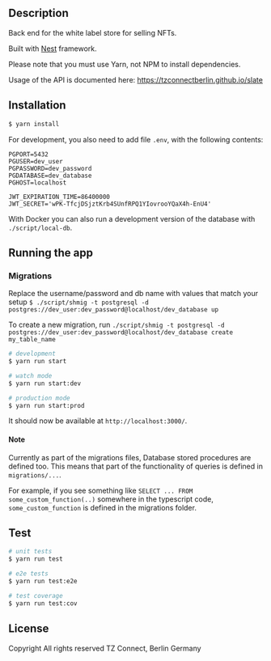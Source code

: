 ## Description

Back end for the white label store for selling NFTs.

Built with [Nest](https://github.com/nestjs/nest) framework.

Please note that you must use Yarn, not NPM to install dependencies.

Usage of the API is documented here: https://tzconnectberlin.github.io/slate

## Installation

```bash
$ yarn install
```

For development, you also need to add file `.env`, with the following contents:

```
PGPORT=5432
PGUSER=dev_user
PGPASSWORD=dev_password
PGDATABASE=dev_database
PGHOST=localhost

JWT_EXPIRATION_TIME=86400000
JWT_SECRET='wPK-TfcjDSjztKrb4SUnfRPQ1YIovrooYQaX4h-EnU4'
```

With Docker you can also run a development version of the database with `./script/local-db`.

## Running the app

### Migrations

Replace the username/password and db name with values that match your setup
`$ ./script/shmig -t postgresql -d postgres://dev_user:dev_password@localhost/dev_database up`

To create a new migration, run `./script/shmig -t postgresql -d postgres://dev_user:dev_password@localhost/dev_database create my_table_name`

```bash
# development
$ yarn run start

# watch mode
$ yarn run start:dev

# production mode
$ yarn run start:prod
```

It should now be available at `http://localhost:3000/`.


#### Note

Currently as part of the migrations files, Database stored procedures are
defined too. This means that part of the functionality of queries is defined
in `migrations/...`.

For example, if you see something like `SELECT ... FROM some_custom_function(..)`
somewhere in the typescript code, `some_custom_function` is defined in the migrations folder.

## Test

```bash
# unit tests
$ yarn run test

# e2e tests
$ yarn run test:e2e

# test coverage
$ yarn run test:cov
```

## License

Copyright All rights reserved TZ Connect, Berlin Germany
